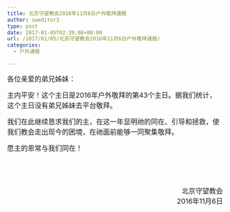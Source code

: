 ```yaml
---
title: 北京守望教会2016年11月6日户外敬拜通报
author: sweditor3
type: post
date: 2017-01-05T02:39:08+00:00
url: /2017/01/05/北京守望教会2016年11月6日户外敬拜通报/
categories:
  - 户外通报

---
```

<span style="font-size: 12pt;">各位亲爱的弟兄姊妹：</span>

<span style="font-size: 12pt;">主内平安！这个主日是2016年户外敬拜的第43个主日。据我们统计，这个主日没有弟兄姊妹去平台敬拜。</span>

<span style="font-size: 12pt;">我们在此继续恳求我们的主，在这一年显明祂的同在、引导和拯救，使我们教会走出现今的困境，在祂面前能够一同聚集敬拜。</span>

<span style="font-size: 12pt;">愿主的恩常与我们同在！</span>

&nbsp;

&nbsp;

<p style="text-align: right;">
  <span style="font-size: 12pt;">北京守望教会</span><br /> <span style="font-size: 12pt;">2016年11月6日</span>
</p>